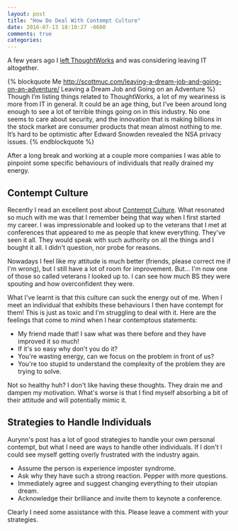 ```yaml
---
layout: post
title: "How Do Deal With Contempt Culture"
date: 2016-07-13 18:10:27 -0600
comments: true
categories:
---
```

A few years ago I [left ThoughtWorks][leaving-tw] and was considering leaving IT altogether.

{% blockquote Me http://scottmuc.com/leaving-a-dream-job-and-going-on-an-adventure/ Leaving a Dream Job and Going on an Adventure %}
Though I’m listing things related to ThoughtWorks, a lot of my weariness is more from IT in general.
It could be an age thing, but I’ve been around long enough to see a lot of terrible things going on in
this industry. No one seems to care about security, and the innovation that is making billions in the
stock market are consumer products that mean almost nothing to me. It’s hard to be optimistic after
Edward Snowden revealed the NSA privacy issues.
{% endblockquote %}

After a long break and working at a couple more companies I was able to pinpoint some specific behaviours
of individuals that really drained my energy.

[leaving-tw]: /leaving-a-dream-job-and-going-on-an-adventure/

## Contempt Culture

Recently I read an excellent post about [Contempt Culture][contempt-culture]. What resonated so much with me was that I
remember being that way when I first started my career. I was impressionable and looked up to the veterans that I met at
conferences that appeared to me as people that knew everything. They've seen it all. They would speak with such
authority on all the things and I bought it all. I didn't question, nor probe for reasons.

Nowadays I feel like my attitude is much better (friends, please correct me if I'm wrong), but I still have a lot of room
for improvement. But... I'm now one of those so called veterans I looked up to. I can see how much BS they were spouting
and how overconfident they were.

What I've learnt is that this culture can suck the energy out of me. When I meet an individual that exhibits these
behaviours I then have contempt for them! This is just as toxic and I'm struggling to deal with it. Here are the
feelings that come to mind when I hear contemptous statements:

* My friend made that! I saw what was there before and they have improved it so much!
* If it's so easy why don't you do it?
* You're wasting energy, can we focus on the problem in front of us?
* You're too stupid to understand the complexity of the problem they are trying to solve.

Not so healthy huh? I don't like having these thoughts. They drain me and dampen my motivation. What's worse is that I
find myself absorbing a bit of their attitude and will potentially mimic it.

[contempt-culture]: http://blog.aurynn.com/contempt-culture

## Strategies to Handle Individuals

Aurynn's post has a lot of good strategies to handle your own personal contempt, but what I need are ways to handle
other individuals. If I don't I could see myself getting overly frustrated with the industry again.

* Assume the person is experience imposter syndrome.
* Ask why they have such a strong reaction. Pepper with more questions.
* Immediately agree and suggest changing everything to their utopian dream.
* Acknowledge their brilliance and invite them to keynote a conference.

Clearly I need some assistance with this. Please leave a comment with your strategies.



